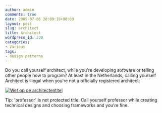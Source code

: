 ```yaml
---
author: admin
comments: true
date: 2009-07-06 20:09:19+00:00
layout: post
slug: architect
title: Architect
wordpress_id: 330
categories:
- Various
tags:
- design patterns
---
```


Do you call yourself architect, while you're developing software or telling other people how to program? At least in the Netherlands, calling yourself Architect is illegal when you're not a officially registered architect:


[![Wet op de architectentitel](http://www.architectenregister.nl/imgs/titles/3.gif)](http://www.architectenregister.nl/sba.php?p=3)







Tip: 'professor' is not protected title. Call yourself professor while creating technical designs and choosing frameworks and you're fine.
